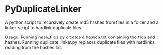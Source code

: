 # PyDuplicateLinker
A python script to recursively create md5 hashes from files in a folder and a linker-script to hardlink duplicate files.

Usage:
Running hash_files.py <rootDir> creates a hashes.txt containing the files and hashes.
Running duplicate_linker.py replaces duplicate files with hardlinks reading from the hashes.txt.
